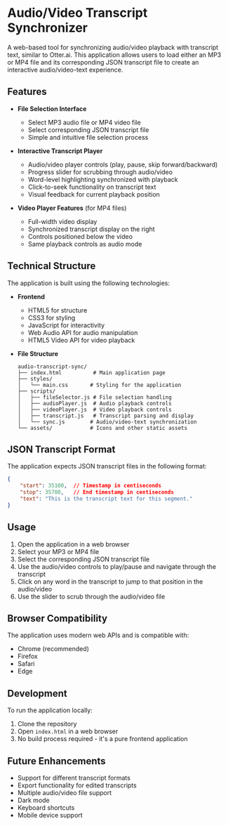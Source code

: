 # Audio/Video Transcript Synchronizer

A web-based tool for synchronizing audio/video playback with transcript text, similar to Otter.ai. This application allows users to load either an MP3 or MP4 file and its corresponding JSON transcript file to create an interactive audio/video-text experience.

## Features

- **File Selection Interface**
  - Select MP3 audio file or MP4 video file
  - Select corresponding JSON transcript file
  - Simple and intuitive file selection process

- **Interactive Transcript Player**
  - Audio/video player controls (play, pause, skip forward/backward)
  - Progress slider for scrubbing through audio/video
  - Word-level highlighting synchronized with playback
  - Click-to-seek functionality on transcript text
  - Visual feedback for current playback position

- **Video Player Features** (for MP4 files)
  - Full-width video display
  - Synchronized transcript display on the right
  - Controls positioned below the video
  - Same playback controls as audio mode

## Technical Structure

The application is built using the following technologies:

- **Frontend**
  - HTML5 for structure
  - CSS3 for styling
  - JavaScript for interactivity
  - Web Audio API for audio manipulation
  - HTML5 Video API for video playback

- **File Structure**
  ```
  audio-transcript-sync/
  ├── index.html          # Main application page
  ├── styles/
  │   └── main.css       # Styling for the application
  ├── scripts/
  │   ├── fileSelector.js # File selection handling
  │   ├── audioPlayer.js  # Audio playback controls
  │   ├── videoPlayer.js  # Video playback controls
  │   ├── transcript.js   # Transcript parsing and display
  │   └── sync.js        # Audio/video-text synchronization
  └── assets/            # Icons and other static assets
  ```

## JSON Transcript Format

The application expects JSON transcript files in the following format:

```json
{
    "start": 35100,  // Timestamp in centiseconds
    "stop": 35700,   // End timestamp in centiseconds
    "text": "This is the transcript text for this segment."
}
```

## Usage

1. Open the application in a web browser
2. Select your MP3 or MP4 file
3. Select the corresponding JSON transcript file
4. Use the audio/video controls to play/pause and navigate through the transcript
5. Click on any word in the transcript to jump to that position in the audio/video
6. Use the slider to scrub through the audio/video file

## Browser Compatibility

The application uses modern web APIs and is compatible with:
- Chrome (recommended)
- Firefox
- Safari
- Edge

## Development

To run the application locally:
1. Clone the repository
2. Open `index.html` in a web browser
3. No build process required - it's a pure frontend application

## Future Enhancements

- Support for different transcript formats
- Export functionality for edited transcripts
- Multiple audio/video file support
- Dark mode
- Keyboard shortcuts
- Mobile device support 